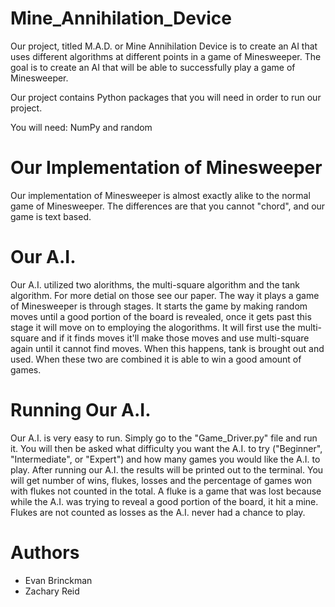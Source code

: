 # Mine_Annihilation_Device
Our project, titled M.A.D. or Mine Annihilation Device is to create an AI that uses different algorithms at different points in a game of Minesweeper. The goal is to create an AI that will be able to successfully play a game of Minesweeper.

Our project contains Python packages that you will need in order to run our project.

You will need: NumPy and random

# Our Implementation of Minesweeper
Our implementation of Minesweeper is almost exactly alike to the normal game of Minesweeper. The differences are that you cannot "chord", and our game is text based.

# Our A.I.
Our A.I. utilized two alorithms, the multi-square algorithm and the tank algorithm. For more detial on those see our paper.
The way it plays a game of Minesweeper is through stages. It starts the game by making random moves until a good portion of
the board is revealed, once it gets past this stage it will move on to employing the alogorithms. It will first use the multi-square and if it finds moves it'll make those moves and use multi-square again until it cannot find moves. When this happens, tank is brought out and used. When these two are combined it is able to win a good amount of games.

# Running Our A.I.
Our A.I. is very easy to run. Simply go to the "Game_Driver.py" file and run it. You will then be asked what difficulty you want the A.I. to try ("Beginner", "Intermediate", or "Expert") and how many games you would like the A.I. to play. After running our   A.I. the results will be printed out to the terminal. You will get number of wins, flukes, losses and the percentage of games won with flukes not counted in the total. A fluke is a game that was lost because while the A.I. was trying to reveal a good portion of the board, it hit a mine. Flukes are not counted as losses as the A.I. never had a chance to play.

# Authors
- Evan Brinckman
- Zachary Reid
